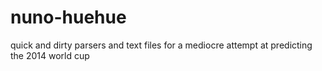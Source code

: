 nuno-huehue
===========

quick and dirty parsers and text files for a mediocre attempt at predicting the 2014 world cup
